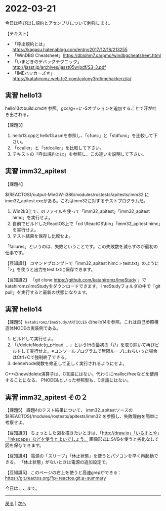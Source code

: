 # 2022-03-21

今日は呼び出し規約とアセンブリについて勉強します。

【テキスト】

- 「呼出規約とは」https://kagasu.hatenablog.com/entry/2017/12/18/213255
- 「WinDBG Cheatsheet」https://dblohm7.ca/pmo/windbgcheatsheet.html
- 「いまどきのデバッグテクニック」http://jasst.jp/archives/jasst05w/pdf/S3-3.pdf
- 「IMEハッカーズ☆」https://katahiromz.web.fc2.com/colony3rd/imehackerz/ja/

## 実習 hello13

hello13のbuild.cmdを参照。gcc/g++に-Sオプションを追加することで汗が吐き出される。

【課題3】

1. hello13.cppとhello13.asmを参照し、「cfunc」と「stdfunc」を比較して下さい。
2. 「ccaller」と「stdcaller」を比較して下さい。
3. テキストの「呼出規約とは」を参照し、この違いを説明して下さい。

## 実習 imm32_apitest

【課題4】

$(REACTOS)/output-MinGW-i386/modules/rostests/apitests/imm32 にimm32_apitest.exeがある。これはimm32に対するテストプログラムだ。

1. Win2k3上でこのファイルを使って「imm32_apitest」「imm32_apitest himc」を実行せよ。
2. 自前でビルドしたReactOS上で「cd \ReactOS\bin」「imm32_apitest himc」を実行せよ。
3. テスト結果を保存し比較せよ。

「failures」というのは、失敗ということです。この失敗数を減らすのが最初の仕事です。

【豆知識1】
コマンドプロンプトで「imm32_apitest himc > test.txt」のように「>」を使うと出力をtest.txtに保存できます。

【豆知識2】
「git clone https://github.com/katahiromz/ImeStudy 」でkatahiromz/ImeStudyをダウンロードできます。
ImeStudyフォルダの中で「git pull」を実行すると最新の状態になります。

## 実習 hello14

【課題5】`katahiromz/ImeStudy/ARTICLES` のhello14を参照。これは自己参照構造体NODEの実装例である。

1. ビルドして実行せよ。
2. 「//deleteNode(g_pHead, ...」という行の最初の「//」を取り除いて再びビルドして実行せよ。※コンソールプログラムで無限ループにおちいった場合はCtrl+Cで強制終了できる。
3. deleteNode関数を修正して正しく実行されるようにせよ。

C++のnew/delete演算子は、C言語にはない。代わりにmalloc/freeなどを使用することになる。
PNODE&といった参照型も、C言語にはない。

## 実習 imm32_apitest その２

【課題5】
課題4のテスト結果について、
imm32_apitestソースの $(REACTOS)/modules/rostests/apitests/imm32 を参照し、失敗理由を簡単に考察せよ。

【豆知識3】
ちょっとした図を描きたいときは、「http://draw.io」「いらすとや」「Inkscape」などを使うとよいでしょう。
画像形式にSVGを使うと劣化なしで図を保存できます。

【豆知識4】
電源の「スリープ」「休止状態」を使うとパソコンを早く再起動できる。
「休止状態」がないときは電源の追加設定で。

【豆知識5】
このページの右上を使うと高速grepができる：https://git.reactos.org/?p=reactos.git;a=summary

今日はここまで。

---

[戻る](2022-03-20.md) | [次へ](2022-03-22.md)
